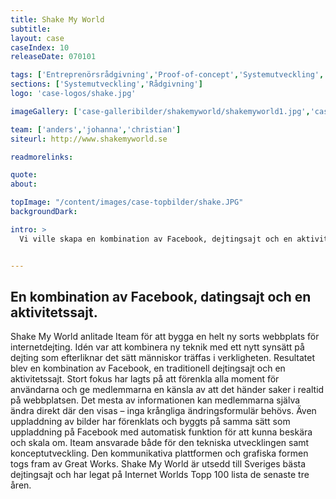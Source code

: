 ```yaml
---
title: Shake My World
subtitle:
layout: case
caseIndex: 10
releaseDate: 070101

tags: ['Entreprenörsrådgivning','Proof-of-concept','Systemutveckling','Rådgivning']
sections: ['Systemutveckling','Rådgivning']
logo: 'case-logos/shake.jpg'

imageGallery: ['case-galleribilder/shakemyworld/shakemyworld1.jpg','case-galleribilder/shakemyworld/shakemyworld2.jpg','case-galleribilder/shakemyworld/shakemyworld3.jpg']

team: ['anders','johanna','christian']
siteurl: http://www.shakemyworld.se

readmorelinks:

quote:
about:

topImage: "/content/images/case-topbilder/shake.JPG"
backgroundDark:

intro: >
  Vi ville skapa en kombination av Facebook, dejtingsajt och en aktivitetssajt.


---
```


## En kombination av Facebook, datingsajt och en aktivitetssajt.
Shake My World anlitade Iteam för att bygga en helt ny sorts webbplats för internetdejting. Idén var att kombinera ny teknik med ett nytt synsätt på dejting som efterliknar det sätt människor träffas i verkligheten. Resultatet blev en kombination av Facebook, en traditionell dejtingsajt och en aktivitetssajt. Stort fokus har lagts på att förenkla alla moment för användarna och ge medlemmarna en känsla av att det händer saker i realtid på webbplatsen. Det mesta av informationen kan medlemmarna själva ändra direkt där den visas – inga krångliga ändringsformulär behövs. Även uppladdning av bilder har förenklats och byggts på samma sätt som uppladdning på Facebook med automatisk funktion för att kunna beskära och skala om. Iteam ansvarade både för den tekniska utvecklingen samt konceptutveckling. Den kommunikativa plattformen och grafiska formen togs fram av Great Works.
Shake My World är utsedd till Sveriges bästa dejtingsajt och har legat på Internet Worlds Topp 100 lista de senaste tre åren.
